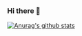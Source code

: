 ### Hi there 👋
[![Anurag's github stats](https://github-readme-stats.vercel.app/api?username=pishere&show_icons=true?theme=radical)](https://github.com/anuraghazra/github-readme-stats)
<!--
**pishere/pishere** is a ✨ _special_ ✨ repository because its `README.md` (this file) appears on your GitHub profile.

Here are some ideas to get you started:

- 🔭 I’m currently working on ...
- 🌱 I’m currently learning ...
- 👯 I’m looking to collaborate on ...
- 🤔 I’m looking for help with ...
- 💬 Ask me about ...
- 📫 How to reach me: ...
- 😄 Pronouns: ...
- ⚡ Fun fact: ...
-->
